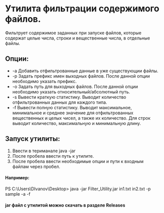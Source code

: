 Утилита фильтрации содержимого файлов. 
========================
Фильтрует содержимое заданных при запуске файлов, которые содержат целые числа, строки и вещественные числа, в отдельные файлы.

Опции:
-------------------------
* -a  Добавить отфильтрованные данные в уже существующии файлы.
* -p  Задать префикс имен выходных файлов. После данной опции необходимо указать префикс.
* -o  Задать путь для выходных файлов. После данной опции необходимо указать относительный/абсолютный путь.
* -s  Вывести краткую статистику. Выводит количество отфильтрованных данных для каждого типа.
* -f  Вывести полную статистику. Выводит максимальное, минимальное и среднее значение для отфильтрованных вещественных и целых чисел, а также их количество. Для строк выводит количество, максимальную и минимальную длину.

Запуск утилиты:
-------------------------
1. Ввести в териманале java -jar
2. После пробела ввести путь к утилите.
3. После пробела ввести необходимые опции и пути к входным файлам через пробел.
#### Например:
PS C:\Users\DIvanov\Desktop> java -jar Filter_Utility.jar in1.txt in2.txt -p sample -a -f

#### jar файл с утилитой можно скачать в разделе Releases
